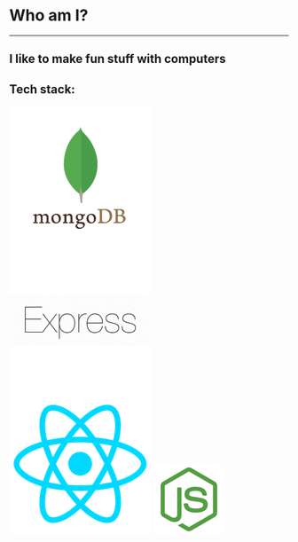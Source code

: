 # Who am I?
---
I like to make fun stuff with computers
---
## Tech stack:
![MongoDB](./img/mongo.png) ![Express.js](./img/express.png) ![React.js](./img/react.png) ![Node](./img/node.png)
